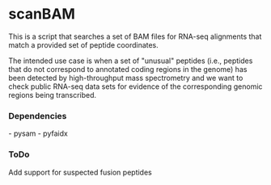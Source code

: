 # scanBAM
This is a script that searches a set of BAM files for RNA-seq alignments that match a provided set of peptide coordinates.

The intended use case is when a set of "unusual" peptides (i.e., peptides that do not correspond to annotated coding regions in the genome) has been detected by high-throughput mass spectrometry and we want to check public RNA-seq data sets for evidence of the corresponding genomic regions being transcribed. 

<h3>Dependencies</h3>
- pysam
- pyfaidx 

<h3>ToDo</h3>
Add support for suspected fusion peptides
